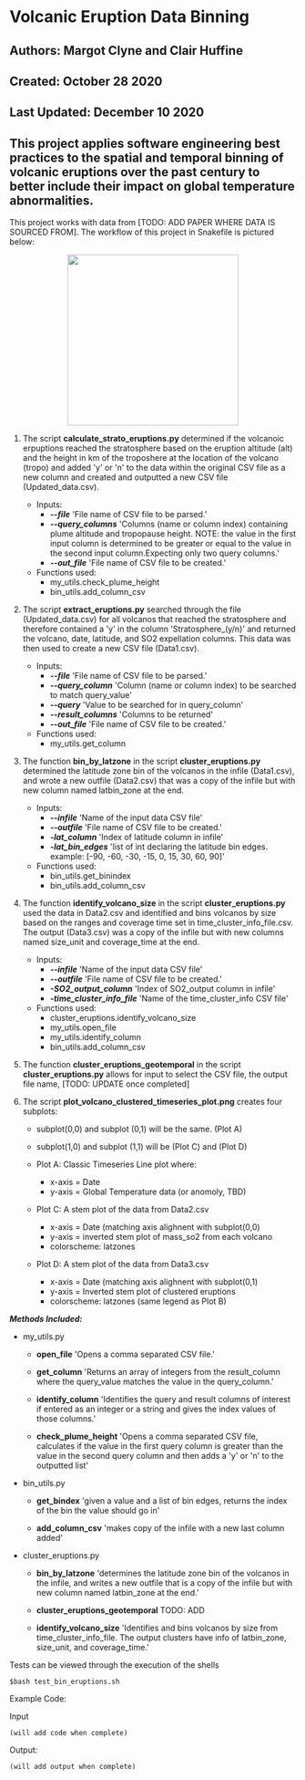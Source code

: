 # Volcanic Eruption Data Binning

## Authors: Margot Clyne and Clair Huffine
## Created: October 28 2020
## Last Updated: December 10 2020

## This project applies software engineering best practices to the spatial and temporal binning of volcanic eruptions over the past century to better include their impact on global temperature abnormalities. 

This project works with data from [TODO: ADD PAPER WHERE DATA IS SOURCED FROM]. The workflow of this project in Snakefile is pictured below:

<center><img src="[add dag.png here]" width="300"/></center>

1. The script **calculate_strato_eruptions.py** determined if the volcanoic erpuptions reached the stratosphere based on the eruption altitude (alt) and the height in km of the troposhere at the location of the volcano (tropo) and added 'y' or 'n' to the data within the original CSV file as a new column and created and outputted a new CSV file (Updated_data.csv).

    - Inputs:
        - ***--file*** 'File name of CSV file to be parsed.'
        - ***--query_columns*** 'Columns (name or column index) containing plume altitude and tropopause height. NOTE: the value in the first input column is determined to be greater or equal to the value in the second input column.Expecting only two query columns.'
        - ***--out_file*** 'File name of CSV file to be created.'
    - Functions used:
        - my_utils.check_plume_height
        - bin_utils.add_column_csv

2. The script **extract_eruptions.py** searched through the file (Updated_data.csv) for all volcanos that reached the stratosphere and therefore contained a 'y' in the column 'Stratosphere_(y/n)' and returned the volcano, date, latitude, and SO2 expellation columns. This data was then used to create a new CSV file (Data1.csv).

    - Inputs:
        - ***--file*** 'File name of CSV file to be parsed.'
        - ***--query_column*** 'Column (name or column index) to be searched to match query_value'
        - ***--query*** 'Value to be searched for in query_column'
        - ***--result_columns*** 'Columns to be returned'
        - ***--out_file*** 'File name of CSV file to be created.'
    - Functions used:
        - my_utils.get_column

3. The function **bin_by_latzone** in the script **cluster_eruptions.py** determined the latitude zone bin of the volcanos in the infile (Data1.csv), and wrote a new outfile (Data2.csv) that was a copy of the infile but with new column named latbin_zone at the end.

    - Inputs:
        - ***--infile*** 'Name of the input data CSV file'
        - ***--outfile*** 'File name of CSV file to be created.'
        - ***-lat_column*** 'Index of latitude column in infile'
        - ***-lat_bin_edges*** 'list of int declaring the latitude bin edges. example: [-90, -60, -30, -15, 0, 15, 30, 60, 90]'
    - Functions used:
        - bin_utils.get_binindex
        - bin_utils.add_column_csv

4. The function **identify_volcano_size** in the script **cluster_eruptions.py** used the data in Data2.csv and identified and bins volcanos by size based on the ranges and coverage time set in time_cluster_info_file.csv. The output (Data3.csv) was a copy of the infile but with new columns named size_unit and coverage_time at the end. 

    - Inputs:
        - ***--infile*** 'Name of the input data CSV file'
        - ***--outfile*** 'File name of CSV file to be created.'
        - ***-SO2_output_column*** 'Index of SO2_output column in infile'
        - ***-time_cluster_info_file*** 'Name of the time_cluster_info CSV file'
    - Functions used:
        - cluster_eruptions.identify_volcano_size
        - my_utils.open_file
        - my_utils.identify_column
        - bin_utils.add_column_csv

5. The function **cluster_eruptions_geotemporal** in the script **cluster_eruptions.py** allows for input to select the CSV file, the output file name, [TODO: UPDATE once completed]

6. The script **plot_volcano_clustered_timeseries_plot.png** creates four subplots:

    - subplot(0,0) and subplot (0,1) will be the same. (Plot A)
    - subplot(1,0) and subplot (1,1) will be (Plot C) and (Plot D)

    - Plot A: Classic Timeseries Line plot where:
        - x-axis = Date
        - y-axis = Global Temperature data (or anomoly, TBD)

    - Plot C: A stem plot of the data from Data2.csv
        - x-axis = Date (matching axis alighnent with subplot(0,0)
        - y-axis = inverted stem plot of mass_so2 from each volcano
        - colorscheme: latzones

    - Plot D: A stem plot of the data from Data3.csv
        - x-axis = Date (matching axis alighnent with subplot(0,1)
        - y-axis = Inverted stem plot of clustered eruptions
        - colorscheme: latzones (same legend as Plot B)


***Methods Included:***
- my_utils.py
    - **open_file** 'Opens a comma separated CSV file.'
   
    - **get_column** 'Returns an array of integers from the result_column where the query_value matches the value in the query_column.'
   
    - **identify_column** 'Identifies the query and result columns of interest if entered as an integer or a string and gives the index values of those columns.'
    
    - **check_plume_height** 'Opens a comma separated CSV file, calculates if the value in the first query column is greater than the value in the second query column and then adds a 'y' or 'n' to the outputted list'

- bin_utils.py
    - **get_bindex** 'given a value and a list of bin edges, returns the index of the bin the value should go in'

    - **add_column_csv** 'makes copy of the infile with a new last column added'

- cluster_eruptions.py
    - **bin_by_latzone** 'determines the latitude zone bin of the volcanos in the infile, and writes a new outfile that is a copy of the infile but with new column named latbin_zone at the end.'
    
    - **cluster_eruptions_geotemporal** TODO: ADD

    - **identify_volcano_size** 'Identifies and bins volcanos by size from time_cluster_info_file. The output clusters have info of latbin_zone, size_unit, and coverage_time.'


Tests can be viewed through the execution of the shells
```
$bash test_bin_eruptions.sh
```
Example Code:

Input
```
(will add code when complete)
```

Output:
```
(will add output when complete)
```
